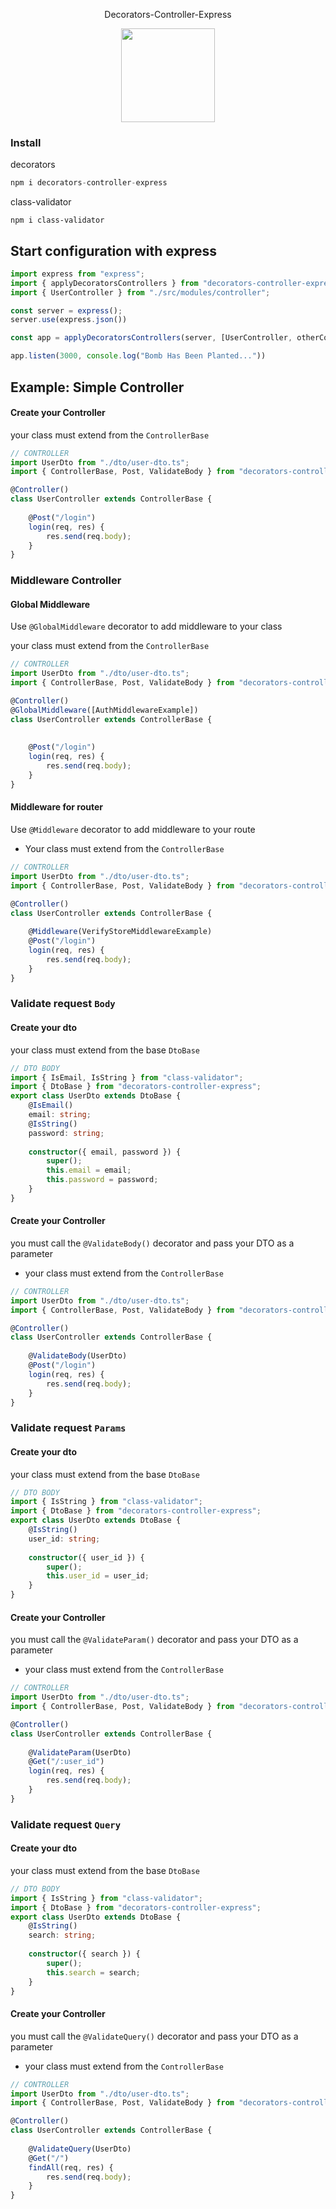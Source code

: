 
<p align="center" >
Decorators-Controller-Express
</p>

<p align="center" >
   <img width= 150 src='https://www.publicdomainpictures.net/pictures/340000/nahled/dog-silhouette-logo.png'/>
</p>


### Install 
decorators
```js
npm i decorators-controller-express
```
class-validator
```
npm i class-validator
```


## Start configuration with express

```typescript
import express from "express";
import { applyDecoratorsControllers } from "decorators-controller-express";
import { UserController } from "./src/modules/controller";

const server = express();
server.use(express.json())

const app = applyDecoratorsControllers(server, [UserController, otherControllers]);

app.listen(3000, console.log("Bomb Has Been Planted..."))
```

## Example: Simple  Controller

#### Create your Controller
your class must extend from the ```ControllerBase``` 
```ts
// CONTROLLER
import UserDto from "./dto/user-dto.ts";
import { ControllerBase, Post, ValidateBody } from "decorators-controller-express";

@Controller()
class UserController extends ControllerBase {
    
    @Post("/login")
    login(req, res) {
        res.send(req.body);
    }
}
```  


### Middleware Controller

#### Global Middleware
Use ``@GlobalMiddleware`` decorator to add middleware to your class

your class must extend from the ```ControllerBase```
```ts
// CONTROLLER
import UserDto from "./dto/user-dto.ts";
import { ControllerBase, Post, ValidateBody } from "decorators-controller-express";

@Controller()
@GlobalMiddleware([AuthMiddlewareExample])
class UserController extends ControllerBase {
    
    
    @Post("/login")
    login(req, res) {
        res.send(req.body);
    }
}
```  

#### Middleware for router
Use ``@Middleware`` decorator to add middleware to your route
- Your class must extend from the ```ControllerBase```
```ts
// CONTROLLER
import UserDto from "./dto/user-dto.ts";
import { ControllerBase, Post, ValidateBody } from "decorators-controller-express";

@Controller()
class UserController extends ControllerBase {
    
    @Middleware(VerifyStoreMiddlewareExample)
    @Post("/login")
    login(req, res) {
        res.send(req.body);
    }
}
```  

### Validate request ``Body``

#### Create your dto
your class must extend from the base ```DtoBase```

```ts
// DTO BODY
import { IsEmail, IsString } from "class-validator";
import { DtoBase } from "decorators-controller-express";
export class UserDto extends DtoBase {
    @IsEmail()
    email: string;
    @IsString()
    password: string;
    
    constructor({ email, password }) {
        super();
        this.email = email;
        this.password = password;
    }
}
```
#### Create your Controller
you must call the ``@ValidateBody()`` decorator and pass your DTO as a parameter

- your class must extend from the ```ControllerBase```
```ts
// CONTROLLER
import UserDto from "./dto/user-dto.ts";
import { ControllerBase, Post, ValidateBody } from "decorators-controller-express";

@Controller()
class UserController extends ControllerBase {
    
    @ValidateBody(UserDto)
    @Post("/login")
    login(req, res) {
        res.send(req.body);
    }
}
```  

### Validate request ``Params``

#### Create your dto
your class must extend from the base ```DtoBase```

```ts
// DTO BODY
import { IsString } from "class-validator";
import { DtoBase } from "decorators-controller-express";
export class UserDto extends DtoBase {
    @IsString()
    user_id: string;
    
    constructor({ user_id }) {
        super();
        this.user_id = user_id;
    }
}
```
#### Create your Controller
you must call the ``@ValidateParam()`` decorator and pass your DTO as a parameter

- your class must extend from the ```ControllerBase```
```ts
// CONTROLLER
import UserDto from "./dto/user-dto.ts";
import { ControllerBase, Post, ValidateBody } from "decorators-controller-express";

@Controller()
class UserController extends ControllerBase {
    
    @ValidateParam(UserDto)
    @Get("/:user_id")
    login(req, res) {
        res.send(req.body);
    }
}
```  


### Validate request ``Query``

#### Create your dto
your class must extend from the base ```DtoBase```

```ts
// DTO BODY
import { IsString } from "class-validator";
import { DtoBase } from "decorators-controller-express";
export class UserDto extends DtoBase {
    @IsString()
    search: string;
    
    constructor({ search }) {
        super();
        this.search = search;
    }
}
```
#### Create your Controller
you must call the ``@ValidateQuery()`` decorator and pass your DTO as a parameter

- your class must extend from the ```ControllerBase```
```ts
// CONTROLLER
import UserDto from "./dto/user-dto.ts";
import { ControllerBase, Post, ValidateBody } from "decorators-controller-express";

@Controller()
class UserController extends ControllerBase {
    
    @ValidateQuery(UserDto)
    @Get("/")
    findAll(req, res) {
        res.send(req.body);
    }
}
```  